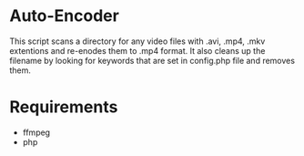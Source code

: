 # Auto-Encoder

This script scans a directory for any video files with .avi, .mp4, .mkv extentions and re-enodes them to .mp4 format.  It also cleans up the filename by looking for keywords that are set in config.php file and removes them.


# Requirements

* ffmpeg
* php

